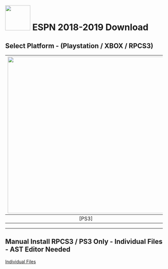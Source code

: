 # <img width="80" src="https://github.com/dylanhale/ScorebugMods/blob/main/assets/images/ESPN15-20.png"> ESPN 2018-2019 Download

## Select Platform - (Playstation / XBOX / RPCS3)

| <img width="500" src="https://github.com/dylanhale/ScorebugMods/blob/main/assets/images/Playstation.png"> | <img width="500" src="https://github.com/dylanhale/ScorebugMods/blob/main/assets/images/Xbox.png"> | <img width="500" src="https://github.com/dylanhale/ScorebugMods/blob/main/assets/images/RPCS3.png"> |
| :---:|:---:|:---:|
| [PS3] |  [XBOX - Beta]| [RPCS3](https://github.com/dylanhale/ScorebugMods/blob/main/Scorebugs/ESPN%2018-19/RPCS3/index.md) |


---------
## Manual Install RPCS3 / PS3 Only - Individual Files - AST Editor Needed
[Individual Files](https://www.mediafire.com/file/h82dz6ya4li9013/ESPN1819-Individual.rar/file)
